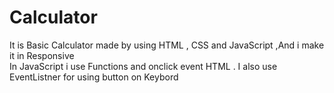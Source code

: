 # Calculator
It is Basic Calculator made by using HTML , CSS and JavaScript ,And i make it in Responsive 
<br>
In JavaScript i use Functions and onclick event HTML . I also use EventListner for using button on Keybord 
 